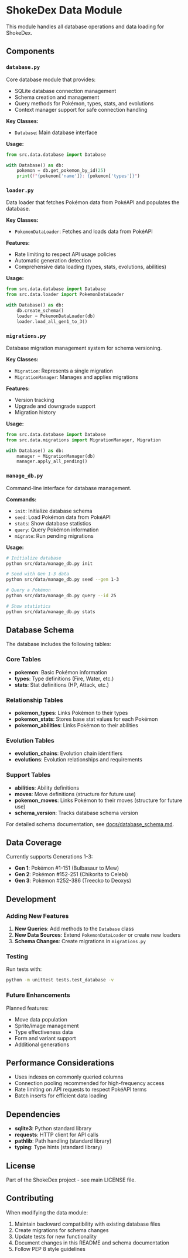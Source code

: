 # ShokeDex Data Module

This module handles all database operations and data loading for ShokeDex.

## Components

### `database.py`

Core database module that provides:
- SQLite database connection management
- Schema creation and management
- Query methods for Pokémon, types, stats, and evolutions
- Context manager support for safe connection handling

**Key Classes:**
- `Database`: Main database interface

**Usage:**
```python
from src.data.database import Database

with Database() as db:
    pokemon = db.get_pokemon_by_id(25)
    print(f"{pokemon['name']}: {pokemon['types']}")
```

### `loader.py`

Data loader that fetches Pokémon data from PokéAPI and populates the database.

**Key Classes:**
- `PokemonDataLoader`: Fetches and loads data from PokéAPI

**Features:**
- Rate limiting to respect API usage policies
- Automatic generation detection
- Comprehensive data loading (types, stats, evolutions, abilities)

**Usage:**
```python
from src.data.database import Database
from src.data.loader import PokemonDataLoader

with Database() as db:
    db.create_schema()
    loader = PokemonDataLoader(db)
    loader.load_all_gen1_to_3()
```

### `migrations.py`

Database migration management system for schema versioning.

**Key Classes:**
- `Migration`: Represents a single migration
- `MigrationManager`: Manages and applies migrations

**Features:**
- Version tracking
- Upgrade and downgrade support
- Migration history

**Usage:**
```python
from src.data.database import Database
from src.data.migrations import MigrationManager, Migration

with Database() as db:
    manager = MigrationManager(db)
    manager.apply_all_pending()
```

### `manage_db.py`

Command-line interface for database management.

**Commands:**
- `init`: Initialize database schema
- `seed`: Load Pokémon data from PokéAPI
- `stats`: Show database statistics
- `query`: Query Pokémon information
- `migrate`: Run pending migrations

**Usage:**
```bash
# Initialize database
python src/data/manage_db.py init

# Seed with Gen 1-3 data
python src/data/manage_db.py seed --gen 1-3

# Query a Pokémon
python src/data/manage_db.py query --id 25

# Show statistics
python src/data/manage_db.py stats
```

## Database Schema

The database includes the following tables:

### Core Tables
- **pokemon**: Basic Pokémon information
- **types**: Type definitions (Fire, Water, etc.)
- **stats**: Stat definitions (HP, Attack, etc.)

### Relationship Tables
- **pokemon_types**: Links Pokémon to their types
- **pokemon_stats**: Stores base stat values for each Pokémon
- **pokemon_abilities**: Links Pokémon to their abilities

### Evolution Tables
- **evolution_chains**: Evolution chain identifiers
- **evolutions**: Evolution relationships and requirements

### Support Tables
- **abilities**: Ability definitions
- **moves**: Move definitions (structure for future use)
- **pokemon_moves**: Links Pokémon to their moves (structure for future use)
- **schema_version**: Tracks database schema version

For detailed schema documentation, see [docs/database_schema.md](../../docs/database_schema.md).

## Data Coverage

Currently supports Generations 1-3:
- **Gen 1**: Pokémon #1-151 (Bulbasaur to Mew)
- **Gen 2**: Pokémon #152-251 (Chikorita to Celebi)  
- **Gen 3**: Pokémon #252-386 (Treecko to Deoxys)

## Development

### Adding New Features

1. **New Queries**: Add methods to the `Database` class
2. **New Data Sources**: Extend `PokemonDataLoader` or create new loaders
3. **Schema Changes**: Create migrations in `migrations.py`

### Testing

Run tests with:
```bash
python -m unittest tests.test_database -v
```

### Future Enhancements

Planned features:
- Move data population
- Sprite/image management
- Type effectiveness data
- Form and variant support
- Additional generations

## Performance Considerations

- Uses indexes on commonly queried columns
- Connection pooling recommended for high-frequency access
- Rate limiting on API requests to respect PokéAPI terms
- Batch inserts for efficient data loading

## Dependencies

- **sqlite3**: Python standard library
- **requests**: HTTP client for API calls
- **pathlib**: Path handling (standard library)
- **typing**: Type hints (standard library)

## License

Part of the ShokeDex project - see main LICENSE file.

## Contributing

When modifying the data module:
1. Maintain backward compatibility with existing database files
2. Create migrations for schema changes
3. Update tests for new functionality
4. Document changes in this README and schema documentation
5. Follow PEP 8 style guidelines
